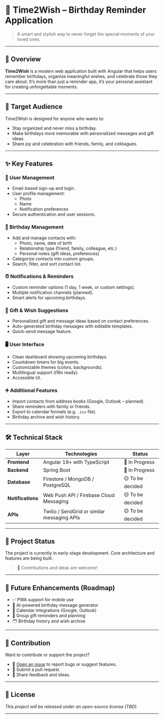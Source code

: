 # 🎉 Time2Wish – Birthday Reminder Application

> A smart and stylish way to never forget the special moments of your loved ones.

---

## 🧭 Overview

**Time2Wish** is a modern web application built with Angular that helps users remember birthdays, organize meaningful wishes, and celebrate those they care about. It’s more than just a reminder app, it’s your personal assistant for creating unforgettable moments.

---

## 👥 Target Audience

Time2Wish is designed for anyone who wants to:

- Stay organized and never miss a birthday.
- Make birthdays more memorable with personalized messages and gift ideas.
- Share joy and celebration with friends, family, and colleagues.

---

## ✨ Key Features

### 🔐 User Management

- Email-based sign-up and login.
- User profile management:
  - Photo
  - Name
  - Notification preferences
- Secure authentication and user sessions.

### 🎂 Birthday Management

- Add and manage contacts with:
  - Photo, name, date of birth
  - Relationship type (friend, family, colleague, etc.)
  - Personal notes (gift ideas, preferences)
- Categorize contacts into custom groups.
- Search, filter, and sort contact list.

### ⏰ Notifications & Reminders

- Custom reminder options (1 day, 1 week, or custom settings).
- Multiple notification channels (planned).
- Smart alerts for upcoming birthdays.

### 🎁 Gift & Wish Suggestions

- Personalized gift and message ideas based on contact preferences.
- Auto-generated birthday messages with editable templates.
- Quick-send message feature.

### 🖥️ User Interface

- Clean dashboard showing upcoming birthdays.
- Countdown timers for big events.
- Customizable themes (colors, backgrounds).
- Multilingual support (i18n ready).
- Accessible UI.

### ➕ Additional Features

- Import contacts from address books (Google, Outlook – planned).
- Share reminders with family or friends.
- Export to calendar formats (e.g. `.ics` file).
- Birthday archive and wish history.

---

## 🛠️ Technical Stack

| Layer         | Technologies                                | Status          |
|---------------|---------------------------------------------|-----------------|
| **Frontend**  | Angular 19+ with TypeScript                 | 🚧 In Progress  |
| **Backend**   | Spring Boot | 🚧 In Progress  |
| **Database**  | Firestore / MongoDB / PostgreSQL            | 🟡 To be decided |
| **Notifications** | Web Push API / Firebase Cloud Messaging | 🟡 To be decided |
| **APIs**      | Twilio / SendGrid or similar messaging APIs | 🟡 To be decided |

---

## 🚀 Project Status

The project is currently in early-stage development. Core architecture and features are being built.

> 🔧 Contributions and ideas are welcome!

---

## 📌 Future Enhancements (Roadmap)

- ✅ PWA support for mobile use
- 🧠 AI-powered birthday message generator
- 📅 Calendar integrations (Google, Outlook)
- 🎁 Group gift reminders and planning
- 🗂️ Birthday history and wish archive

---

## 🙌 Contribution

Want to contribute or support the project?

- 🐛 [Open an issue](#) to report bugs or suggest features.
- 🚀 Submit a pull request.
- 💬 Share feedback and ideas.

---

## 📄 License

_This project will be released under an open-source license (TBD)._

---
